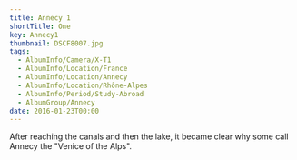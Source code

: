 ```yaml
---
title: Annecy 1
shortTitle: One
key: Annecy1
thumbnail: DSCF8007.jpg
tags:
  - AlbumInfo/Camera/X-T1
  - AlbumInfo/Location/France
  - AlbumInfo/Location/Annecy
  - AlbumInfo/Location/Rhône-Alpes
  - AlbumInfo/Period/Study-Abroad
  - AlbumGroup/Annecy
date: 2016-01-23T00:00
---
```

After reaching the canals and then the lake, it became clear why some call Annecy the "Venice of the Alps".
